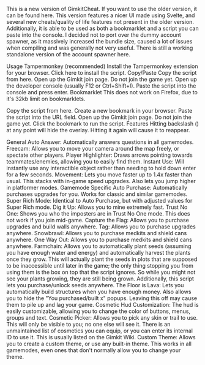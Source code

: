 This is a new version of GimkitCheat. If you want to use the older version, it can be found here. This version features a nicer UI made using Svelte, and several new cheats/quality of life features not present in the older version. Additionally, it is able to be used as both a bookmarklet and a script you can paste into the console. I decided not to port over the dummy account spawner, as it massively increased the bundle size, caused a lot of issues when compiling and was generally not very useful. There is still a working standalone version of the account spawner here.

Usage
Tampermonkey (recommended)
Install the Tampermonkey extension for your browser.
Click here to install the script.
Copy/Paste
Copy the script from here.
Open up the Gimkit join page. Do not join the game yet.
Open up the developer console (usually F12 or Ctrl+Shift+I).
Paste the script into the console and press enter.
Bookmarklet
This does not work on Firefox, due to it's 32kb limit on bookmarklets.

Copy the script from here.
Create a new bookmark in your browser.
Paste the script into the URL field.
Open up the Gimkit join page. Do not join the game yet.
Click the bookmark to run the script.
Features
Hitting backslash (\) at any point will hide the overlay. Hitting it again will cause it to reappear.

General
Auto Answer: Automatically answers questions in all gamemodes.
Freecam: Allows you to move your camera around the map freely, or spectate other players.
Player Highlighter: Draws arrows pointing towards teammates/enemies, allowing you to easily find them.
Instant Use: Will instantly use any interactible object rather than needing to hold down enter for a few seconds.
Movement: Lets you move faster up to 1.4x faster than usual. This stacks with in-game speed upgrades. Also lets you jump higher in platformer modes.
Gamemode Specific
Auto Purchase: Automatically purchases upgrades for you. Works for classic and similar gamemodes.
Super Rich Mode: Identical to Auto Purchase, but with adjusted values for Super Rich mode.
Dig it Up: Allows you to mine extremely fast.
Trust No One: Shows you who the imposters are in Trust No One mode. This does not work if you join mid-game.
Capture the Flag: Allows you to purchase upgrades and build walls anywhere.
Tag: Allows you to purchase upgrades anywhere.
Snowbrawl: Allows you to purchase medkits and shield cans anywhere.
One Way Out: Allows you to purchase medkits and shield cans anywhere.
Farmchain: Allows you to automatically plant seeds (assuming you have enough water and energy) and automatically harvest the plants once they grow. This will actually plant the seeds in plots that are supposed to be inaccessible until later in the game; the only thing stopping you from using them is the box on top that the script ignores. So while you might not see your plants growing, they are still being grown. Additionally, this script lets you purchase/unlock seeds anywhere.
The Floor is Lava: Lets you automatically build structures when you have enough money. Also allows you to hide the "You purchased/built x" popups. Leaving this off may cause them to pile up and lag your game.
Cosmetic
Hud Customization: The hud is easily customizable, allowing you to change the color of buttons, menus, groups and text.
Cosmetic Picker: Allows you to pick any skin or trail to use. This will only be visible to you; no one else will see it. There is an unmaintained list of cosmetics you can equip, or you can enter its internal ID to use it. This is usually listed on the Gimkit Wiki.
Custom Theme: Allows you to create a custom theme, or use any built-in theme. This works in all gamemodes, even ones that don't normally allow you to change your theme.
